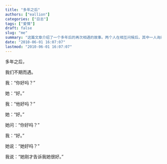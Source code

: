 ```yaml
---
title: "多年之后"
authors: ["eallion"]
categories: ["日志"]
tags: ["爱情"]
draft: false
slug: "me"
summary: "这篇文章介绍了一个多年后的再次相遇的故事。两个人在相互问候后，其中一人询问另一人的状况，然后又问及另一个人的情况。文章中并未提到任何具体情节，只有简短的对话。"
date: "2010-06-01 16:07:07"
lastmod: "2010-06-01 16:07:07"
---
```


多年之后，

我们不期而遇。

我：“你好吗？”

她：“好。”

我：“他好吗？”

她：“好。”

她问：“你好吗？”

我：“好。”

她说：“她好吗？”

我说：“她刚才告诉我她很好。”
